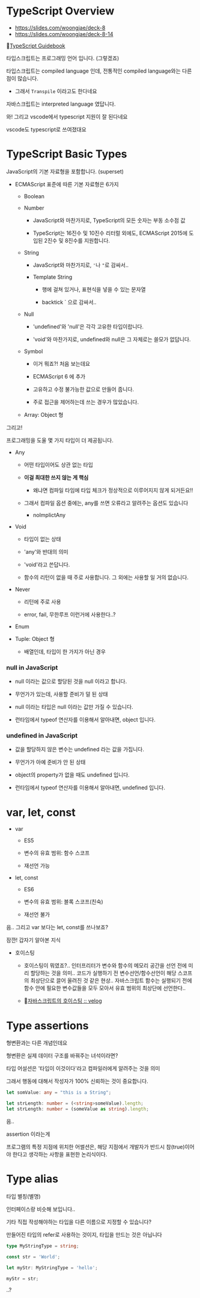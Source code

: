 # TypeScript Overview

- https://slides.com/woongjae/deck-8
- https://slides.com/woongjae/deck-8-14

🔗[TypeScript Guidebook](https://yamoo9.gitbook.io/typescript/introduction)

타입스크립트는 프로그래밍 언어 입니다. (그렇겠죠)

타입스크립트는 compiled language 인데, 전통적인 compiled language와는 다른 점이 많습니다.

- 그래서 `Transpile` 이라고도 한다네요

자바스크립트는 interpreted language 였답니다.

와! 그리고 vscode에서 typescript 지원이 잘 된다네요

vscode도 typescript로 쓰여졌대요

# TypeScript Basic Types

JavaScript의 기본 자료형을 포함합니다. (superset)

- ECMAScript 표준에 따른 기본 자료형은 6가지

    - Boolean

    - Number

        - JavaScript와 마찬가지로, TypeScript의 모든 숫자는 부동 소수점 값

        - TypeScript는 16진수 및 10진수 리터럴 외에도, ECMAScript 2015에 도입된 2진수 및 8진수를 지원합니다.

    - String

        - JavaScript와 마찬가지로, `'`나 `"`로 감싸서..

        - Template String

            - 행에 걸쳐 있거나, 표현식을 넣을 수 있는 문자열

            - backtick ` 으로 감싸서..

    - Null

        - 'undefined'와 'null'은 각각 고유한 타입이랍니다.

        - 'void'와 마찬가지로, undefined와 null은 그 자체로는 쓸모가 없답니다.

    - Symbol

        - 이거 뭐죠?! 처음 보는데요

        - ECMAScript 6 에 추가

        - 고유하고 수정 불가능한 값으로 만들어 줍니다.

        - 주로 접근을 제어하는데 쓰는 경우가 많았습니다.

    - Array: Object 형

그리고!

프로그래밍을 도울 몇 가지 타입이 더 제공됩니다.

- Any

    - 어떤 타입이어도 상관 없는 타입

    - **이걸 최대한 쓰지 않는 게 핵심**

        - 왜냐면 컴파일 타임에 타입 체크가 정상적으로 이루어지지 않게 되거든요!!
    
    - 그래서 컴파일 옵션 중에는, any를 쓰면 오류라고 알려주는 옵션도 있습니다

        - noImplictAny

- Void

    - 타입이 없는 상태

    - 'any'와 반대의 의미

    - 'void'라고 쓴답니다.

    - 함수의 리턴이 없을 때 주로 사용합니다. 그 외에는 사용할 일 거의 없습니다.

- Never

    - 리턴에 주로 사용

    - error, fail, 무한루프 이런거에 사용한다..?

- Enum

- Tuple: Object 형

    - 배열인데, 타입이 한 가지가 아닌 경우

### null in JavaScript

- null 이라는 값으로 할당된 것을 null 이라고 합니다.

- 무언가가 있는데, 사용할 준비가 덜 된 상태

- null 이라는 타입은 null 이라는 값만 가질 수 있습니다.

- 런타임에서 typeof 연산자를 이용해서 알아내면, object 입니다.

### undefined in JavaScript

- 값을 할당하지 않은 변수는 undefined 라는 값을 가집니다.

- 무언가가 아예 준비가 안 된 상태

- object의 property가 없을 때도 undefined 입니다.

- 런타임에서 typeof 연산자를 이용해서 알아내면, undefined 입니다.

# var, let, const

- var

    - ES5

    - 변수의 유효 범위: 함수 스코프

    - 재선언 가능

- let, const

    - ES6

    - 변수의 유효 범위: 블록 스코프(친숙)

    - 재선언 불가

음.. 그리고 var 보다는 let, const를 쓰나보죠?


잠깐! 갑자기 알아본 지식

- 호이스팅

    - 호이스팅이 뭐였죠?.. 인터프리터가 변수와 함수의 메모리 공간을 선언 전에 미리 할당하는 것을 의미.. 코드가 실행하기 전 변수선언/함수선언이 해당 스코프의 최상단으로 끌어 올려진 것 같은 현상.. 자바스크립트 함수는 실행되기 전에 함수 안에 필요한 변수값들을 모두 모아서 유효 범위의 최상단에 선언한다..

    - 🔗[자바스크립트의 호이스팅 :: velog](https://velog.io/@eassy/%EC%9E%90%EB%B0%94%EC%8A%A4%ED%81%AC%EB%A6%BD%ED%8A%B8%EC%9D%98-%ED%98%B8%EC%9D%B4%EC%8A%A4%ED%8C%85)

# Type assertions

형변환과는 다른 개념인데요

형변환은 실제 데이터 구조를 바꿔주는 녀석이라면?

타입 어설션은 '타입이 이것이다'라고 컴파일러에게 알려주는 것을 의미

그래서 행동에 대해서 작성자가 100% 신뢰하는 것이 중요합니다.

```ts
let somValue: any = "this is a String";

let strLength: number = (<string>someValue).length;
let strLength: number = (someValue as string).length;
```

음..

assertion 이라는게

프로그램의 특정 지점에 위치한 어썰션은, 해당 지점에서 개발자가 반드시 참(true)이어야 한다고 생각하는 사항을 표현한 논리식이다.

# Type alias

타입 별칭(별명)

인터페이스랑 비슷해 보입니다..

기타 직접 작성해야하는 타입을 다른 이름으로 지정할 수 있습니다?

만들어진 타입의 refer로 사용하는 것이지, 타입을 만드는 것은 아닙니다

```ts
type MyStringType = string;

const str = 'World';

let myStr: MyStringType = 'hello';

myStr = str;
```

..?

